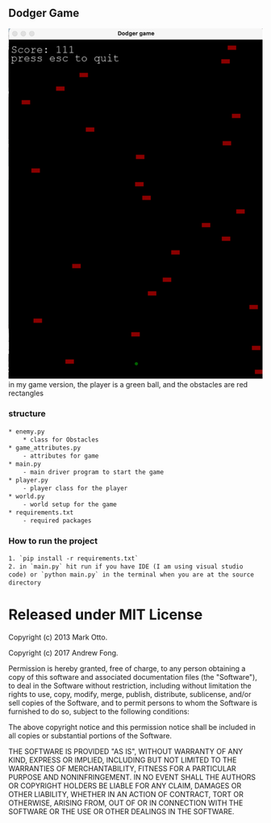 ## Dodger Game

![game screen shot](game_screenshot.png)
in my game version, the player is a green ball, and the obstacles are red rectangles

### structure

    * enemy.py
        * class for Obstacles
    * game_attributes.py
        - attributes for game
    * main.py
        - main driver program to start the game
    * player.py
        - player class for the player
    * world.py
        - world setup for the game
    * requirements.txt
        - required packages

### How to run the project

    1. `pip install -r requirements.txt`
    2. in `main.py` hit run if you have IDE (I am using visual studio code) or `python main.py` in the terminal when you are at the source directory

# Released under MIT License

Copyright (c) 2013 Mark Otto.

Copyright (c) 2017 Andrew Fong.

Permission is hereby granted, free of charge, to any person obtaining a copy of this software and associated documentation files (the "Software"), to deal in the Software without restriction, including without limitation the rights to use, copy, modify, merge, publish, distribute, sublicense, and/or sell copies of the Software, and to permit persons to whom the Software is furnished to do so, subject to the following conditions:

The above copyright notice and this permission notice shall be included in all copies or substantial portions of the Software.

THE SOFTWARE IS PROVIDED "AS IS", WITHOUT WARRANTY OF ANY KIND, EXPRESS OR IMPLIED, INCLUDING BUT NOT LIMITED TO THE WARRANTIES OF MERCHANTABILITY, FITNESS FOR A PARTICULAR PURPOSE AND NONINFRINGEMENT. IN NO EVENT SHALL THE AUTHORS OR COPYRIGHT HOLDERS BE LIABLE FOR ANY CLAIM, DAMAGES OR OTHER LIABILITY, WHETHER IN AN ACTION OF CONTRACT, TORT OR OTHERWISE, ARISING FROM, OUT OF OR IN CONNECTION WITH THE SOFTWARE OR THE USE OR OTHER DEALINGS IN THE SOFTWARE.
